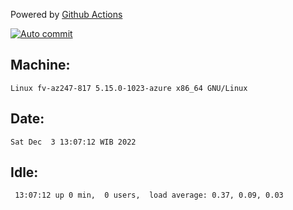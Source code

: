 Powered by [Github Actions](https://github.com/features/actions)

[![Auto commit](https://github.com/hiage/workstation/workflows/Auto%20commit/badge.svg)](https://github.com/hiage/workstation/actions?query=workflow%3A%22Auto+commit%22)

## Machine:
```
Linux fv-az247-817 5.15.0-1023-azure x86_64 GNU/Linux
```
## Date:
```
Sat Dec  3 13:07:12 WIB 2022
```
## Idle:
```
 13:07:12 up 0 min,  0 users,  load average: 0.37, 0.09, 0.03
```

